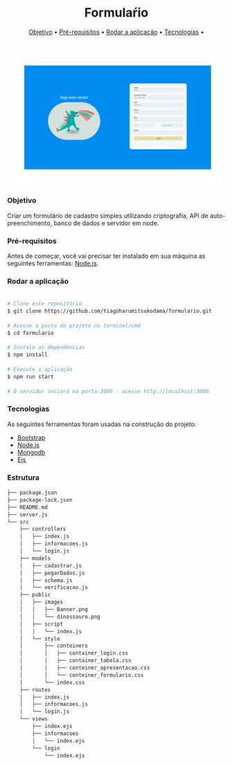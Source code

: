 <h1 align="center">Formulaŕio</h1>

<p align="center">
 <a href="#objetivo">Objetivo</a> •
 <a href="#Pré-requisitos">Pré-requisitos</a> • 
  <a href="#Rodar a aplicação">Rodar a aplicação</a> • 
 <a href="#tecnologias">Tecnologias</a> • 
</p>

<h1 align="center">
  <img alt="Banner" title="#Form" src="src/public/images/Banner.png" />
</h1>

### Objetivo
Criar um formulário de cadastro simples utilizando criptografia, API de auto-preenchimento,
banco de dados e servidor em node.

### Pré-requisitos

Antes de começar, você vai precisar ter instalado em sua máquina as seguintes ferramentas:
 [Node.js](https://nodejs.org/en/).

### Rodar a aplicação

```bash

# Clone este repositório
$ git clone https://github.com/tiagoharumitsukodama/formulario.git

# Acesse a pasta do projeto no terminal/cmd
$ cd formulario

# Instale as dependências
$ npm install

# Execute a aplicação
$ npm run start

# O servidor inciará na porta:3000 - acesse http://localhost:3000 

```


### Tecnologias

As seguintes ferramentas foram usadas na construção do projeto:

- [Bootstrap](https://getbootstrap.com/)
- [Node.js](https://nodejs.org/en/)
- [Mongodb](https://www.mongodb.com/)
- [Ejs](https://ejs.co/)

### Estrutura

``` bash
├── package.json
├── package-lock.json
├── README.md
├── server.js
└── src
    ├── controllers
    │   ├── index.js
    │   ├── informacoes.js
    │   └── login.js
    ├── models
    │   ├── cadastrar.js
    │   ├── pegarDados.js
    │   ├── schema.js
    │   └── verificacao.js
    ├── public
    │   ├── images
    │   │   ├── Banner.png
    │   │   └── dinossauro.png
    │   ├── script
    │   │   └── index.js
    │   └── style
    │       ├── conteiners
    │       │   ├── container_login.css
    │       │   ├── container_tabela.css
    │       │   ├── conteiner_apresentacao.css
    │       │   └── conteiner_formulario.css
    │       └── index.css
    ├── routes
    │   ├── index.js
    │   ├── informacoes.js
    │   └── login.js
    └── views
        ├── index.ejs
        ├── informacoes
        │   └── index.ejs
        └── login
            └── index.ejs
```